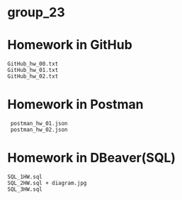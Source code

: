 # group_23
# Homework in GitHub 
```
GitHub_hw_00.txt
GitHub_hw_01.txt
GitHub_hw_02.txt
```

# Homework in Postman
```
 postman_hw_01.json
 postman_hw_02.json
 ```

# Homework in DBeaver(SQL)
```
SQL_1HW.sql
SQL_2HW.sql + diagram.jpg
SQL_3HW.sql
```
